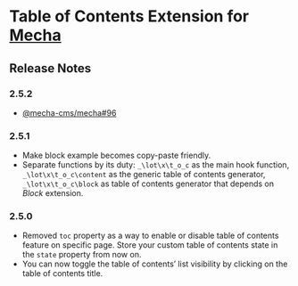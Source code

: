 Table of Contents Extension for [Mecha](https://github.com/mecha-cms/mecha)
===========================================================================

Release Notes
-------------

### 2.5.2

 - [@mecha-cms/mecha#96](https://github.com/mecha-cms/mecha/issues/96)

### 2.5.1

 - Make block example becomes copy-paste friendly.
 - Separate functions by its duty: `_\lot\x\t_o_c` as the main hook function, `_\lot\x\t_o_c\content` as the generic table of contents generator, `_\lot\x\t_o_c\block` as table of contents generator that depends on _Block_ extension.

### 2.5.0

 - Removed `toc` property as a way to enable or disable table of contents feature on specific page. Store your custom table of contents state in the `state` property from now on.
 - You can now toggle the table of contents’ list visibility by clicking on the table of contents title.
